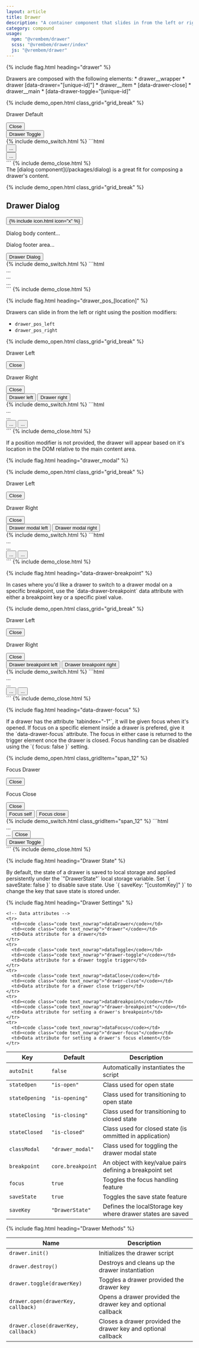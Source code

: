```yaml
---
layout: article
title: Drawer
description: "A container component that slides in from the left or right. Typically containing menus, search or other content."
category: compound
usage:
  npm: "@vrembem/drawer"
  scss: "@vrembem/drawer/index"
  js: "@vrembem/drawer"
---
```


{% include flag.html heading="drawer" %}

<div class="type" markdown="1">
Drawers are composed with the following elements:
* drawer__wrapper
  * drawer [data-drawer="[unique-id]"]
    * drawer__item
      * [data-drawer-close]
  * drawer__main
    *  [data-drawer-toggle="[unique-id]"
</div>

{% include demo_open.html class_grid="grid_break" %}
<div class="drawer__wrapper border radius">
  <aside data-drawer="drawer-key" class="drawer" tabindex="-1">
    <div class="drawer__item padding">
      <div class="flex flex_justify_between">
        <p>Drawer Default</p>
        <button data-drawer-close class="link">Close</button>
      </div>
    </div>
  </aside>
  <div class="drawer__main">
    <div class="padding_xl">
      <button data-drawer-toggle="drawer-key" class="link">
        Drawer Toggle
      </button>
    </div>
  </div>
</div>
{% include demo_switch.html %}
```html
<div class="drawer__wrapper">
  <aside data-drawer="[unique-id]" class="drawer" tabindex="-1">
    <div class="drawer__item">
      <button data-drawer-close>...</button>
    </div>
  </aside>
  <div class="drawer__main">
    <button data-drawer-toggle="[unique-id]">...</button>
  </div>
</div>
```
{% include demo_close.html %}

<div class="type" markdown="1">
The [dialog component](/packages/dialog) is a great fit for composing a drawer's content.
</div>

{% include demo_open.html class_grid="grid_break" %}
<div class="drawer__wrapper border radius">
  <div data-drawer="drawer-dialog" class="drawer is-open" tabindex="-1">
    <div class="drawer__item dialog">
      <div class="dialog__header">
        <h2 class="dialog__title">Drawer Dialog</h2>
        <button class="dialog__close icon-action icon-action_color_fade drawer__trigger" data-drawer-close>
          {% include icon.html icon="x" %}
        </button>
      </div>
      <div class="dialog__body">
        <p>Dialog body content...</p>
      </div>
      <div class="dialog__footer">
        <p>Dialog footer area...</p>
      </div>
    </div>
  </div>
  <div class="drawer__main padding_xl type">
    <button class="link" data-drawer-toggle="drawer-dialog">Drawer Dialog</button>
  </div>
</div>
{% include demo_switch.html %}
```html
<div data-drawer="[unique-id]" class="drawer" tabindex="-1">
  <div class="drawer__item dialog">
    <div class="dialog__header">
      ...
    </div>
    <div class="dialog__body">
      ...
    </div>
    <div class="dialog__footer">
      ...
    </div>
  </div>
</div>
```
{% include demo_close.html %}

{% include flag.html heading="drawer_pos_[location]" %}

<div class="type" markdown="1">
Drawers can slide in from the left or right using the position modifiers:

* `drawer_pos_left`
* `drawer_pos_right`
</div>

{% include demo_open.html class_grid="grid_break" %}
<div class="drawer__wrapper border radius">
  <aside data-drawer="drawer-left" class="drawer drawer_pos_left" tabindex="-1">
    <div class="drawer__item padding">
      <div class="flex flex_justify_between">
        <p>Drawer Left</p>
        <button data-drawer-close class="link">Close</button>
      </div>
    </div>
  </aside>
  <aside data-drawer="drawer-right" class="drawer drawer_pos_right" tabindex="-1">
    <div class="drawer__item padding">
      <div class="flex flex_justify_between">
        <p>Drawer Right</p>
        <button data-drawer-close class="link">Close</button>
      </div>
    </div>
  </aside>
  <div class="drawer__main padding_xl">
    <button class="link" data-drawer-toggle="drawer-left">
      Drawer left
    </button>
    <button class="link" data-drawer-toggle="drawer-right">
      Drawer right
    </button>
  </div>
</div>
{% include demo_switch.html %}
```html
<div class="drawer__wrapper">
  <div data-drawer="[unique-id]" class="drawer drawer_pos_left">
    ...
  </div>
  <div data-drawer="[unique-id]" class="drawer drawer_pos_right">
    ...
  </div>
  <div class="drawer__main">
    <button data-drawer-toggle="[unique-id]">
      ...
    </button>
    <button data-drawer-toggle="[unique-id]">
      ...
    </button>
  </div>
</div>
```
{% include demo_close.html %}

<p>If a position modifier is not provided, the drawer will appear based on it's location in the DOM relative to the main content area.</p>

{% include flag.html heading="drawer_modal" %}

{% include demo_open.html class_grid="grid_break" %}
<div class="drawer__wrapper border radius">
  <aside data-drawer="drawer-modal-left" class="drawer drawer_modal drawer_pos_left" tabindex="-1">
    <div class="drawer__item padding">
      <div class="flex flex_justify_between">
        <p>Drawer Left</p>
        <button data-drawer-close class="link">Close</button>
      </div>
    </div>
  </aside>
  <aside data-drawer="drawer-modal-right" class="drawer drawer_modal drawer_pos_right" tabindex="-1">
    <div class="drawer__item padding">
      <div class="flex flex_justify_between">
        <p>Drawer Right</p>
        <button data-drawer-close class="link">Close</button>
      </div>
    </div>
  </aside>
  <div class="drawer__main padding_xl">
    <button class="link" data-drawer-toggle="drawer-modal-left">
      Drawer modal left
    </button>
    <button class="link" data-drawer-toggle="drawer-modal-right">
      Drawer modal right
    </button>
  </div>
</div>
{% include demo_switch.html %}
```html
<div class="drawer__wrapper">
  <div data-drawer="[unique-id]" class="drawer drawer_modal drawer_pos_left">
    ...
  </div>
  <div data-drawer="[unique-id]" class="drawer drawer_modal drawer_pos_right">
    ...
  </div>
  <div class="drawer__main">
    <button data-drawer-toggle="[unique-id]">
      ...
    </button>
    <button data-drawer-toggle="[unique-id]">
      ...
    </button>
  </div>
</div>
```
{% include demo_close.html %}

{% include flag.html heading="data-drawer-breakpoint" %}

<div class="type" markdown="1">
In cases where you'd like a drawer to switch to a drawer modal on a specific breakpoint, use the `data-drawer-breakpoint` data attribute with either a breakpoint key or a specific pixel value.
</div>

{% include demo_open.html class_grid="grid_break" %}
<div class="drawer__wrapper border radius">
  <aside data-drawer="drawer-bp-left" data-drawer-breakpoint="md" class="drawer drawer_pos_left" tabindex="-1">
    <div class="drawer__item padding">
      <div class="flex flex_justify_between">
        <p>Drawer Left</p>
        <button data-drawer-close class="link">Close</button>
      </div>
    </div>
  </aside>
  <aside data-drawer="drawer-bp-right" data-drawer-breakpoint="900px" class="drawer drawer_pos_right" tabindex="-1">
    <div class="drawer__item padding">
      <div class="flex flex_justify_between">
        <p>Drawer Right</p>
        <button data-drawer-close class="link">Close</button>
      </div>
    </div>
  </aside>
  <div class="drawer__main padding_xl">
    <button class="link" data-drawer-toggle="drawer-bp-left">
      Drawer breakpoint left
    </button>
    <button class="link" data-drawer-toggle="drawer-bp-right">
      Drawer breakpoint right
    </button>
  </div>
</div>
{% include demo_switch.html %}
```html
<div class="drawer__wrapper">
  <div data-drawer="[unique-id]" data-drawer-breakpoint="md" class="drawer drawer_pos_left">
    ...
  </div>
  <div data-drawer="[unique-id]" data-drawer-breakpoint="900px" class="drawer drawer_pos_right">
    ...
  </div>
  <div class="drawer__main">
    <button data-drawer-toggle="[unique-id]">
      ...
    </button>
    <button data-drawer-toggle="[unique-id]">
      ...
    </button>
  </div>
</div>
```
{% include demo_close.html %}

{% include flag.html heading="data-drawer-focus" %}

<div class="type" markdown="1">
If a drawer has the attribute `tabindex="-1"`, it will be given focus when it's opened. If focus on a specific element inside a drawer is prefered, give it the `data-drawer-focus` attribute. The focus in either case is returned to the trigger element once the drawer is closed. Focus handling can be disabled using the `{ focus: false }` setting.
</div>

{% include demo_open.html class_gridItem="span_12" %}
<div class="drawer__wrapper border radius">
  <aside data-drawer="drawer-focus-self" class="drawer drawer_pos_left" tabindex="-1">
    <div class="drawer__item padding">
      <div class="flex flex_justify_between">
        <p>Focus Drawer</p>
        <button data-drawer-close class="link">Close</button>
      </div>
    </div>
  </aside>
  <aside data-drawer="drawer-focus-close" class="drawer drawer_pos_right">
    <div class="drawer__item padding">
      <div class="flex flex_justify_between">
        <p>Focus Close</p>
        <button data-drawer-close data-drawer-focus class="link">Close</button>
      </div>
    </div>
  </aside>
  <div class="drawer__main padding_xl">
    <button class="link" data-drawer-toggle="drawer-focus-self">
      Focus self
    </button>
    <button class="link" data-drawer-toggle="drawer-focus-close">
      Focus close
    </button>
  </div>
</div>
{% include demo_switch.html class_gridItem="span_12" %}
```html
<div cass="drawer__wrapper">
  <!-- Focus the drawer on open -->
  <div data-drawer="[unique-id]" class="drawer" tabindex="-1">
    ...
  </div>
  <!-- Focus the close button on open -->
  <div data-drawer="[unique-id]" class="drawer">
    ...
    <button data-drawer-close data-drawer-focus>Close</button>
  </div>
  <div class="drawer__main">
    <!-- Return focus to toggle on close -->
    <button data-drawer-toggle="[unique-id]">Drawer Toggle</button>
  </div>
</div>
```
{% include demo_close.html %}

{% include flag.html heading="Drawer State" %}

<div class="type" markdown="1">
By default, the state of a drawer is saved to local storage and applied persistently under the `"DrawerState"` local storage variable. Set `{ saveState: false }` to disable save state. Use `{ saveKey: "[customKey]" }` to change the key that save state is stored under.
</div>

{% include flag.html heading="Drawer Settings" %}

<table class="table table_zebra">
  <thead>
    <tr class="border_top_0">
      <th>Key</th>
      <th>Default</th>
      <th>Description</th>
    </tr>
  </thead>
  <tbody>
    <tr>
      <td><code class="code text_nowrap">autoInit</code></td>
      <td><code class="code text_nowrap">false</code></td>
      <td>Automatically instantiates the script</td>
    </tr>

    <!-- Data attributes -->
    <tr>
      <td><code class="code text_nowrap">dataDrawer</code></td>
      <td><code class="code text_nowrap">"drawer"</code></td>
      <td>Data attribute for a drawer</td>
    </tr>
    <tr>
      <td><code class="code text_nowrap">dataToggle</code></td>
      <td><code class="code text_nowrap">"drawer-toggle"</code></td>
      <td>Data attribute for a drawer toggle trigger</td>
    </tr>
    <tr>
      <td><code class="code text_nowrap">dataClose</code></td>
      <td><code class="code text_nowrap">"drawer-close"</code></td>
      <td>Data attribute for a drawer close trigger</td>
    </tr>
    <tr>
      <td><code class="code text_nowrap">dataBreakpoint</code></td>
      <td><code class="code text_nowrap">"drawer-breakpoint"</code></td>
      <td>Data attribute for setting a drawer's breakpoint</td>
    </tr>
    <tr>
      <td><code class="code text_nowrap">dataFocus</code></td>
      <td><code class="code text_nowrap">"drawer-focus"</code></td>
      <td>Data attribute for setting a drawer's focus element</td>
    </tr>
  </tbody>

  <!-- State classes -->
  <tr>
    <td><code class="code text_nowrap">stateOpen</code></td>
    <td><code class="code text_nowrap">"is-open"</code></td>
    <td>Class used for open state</td>
  </tr>
  <tr>
    <td><code class="code text_nowrap">stateOpening</code></td>
    <td><code class="code text_nowrap">"is-opening"</code></td>
    <td>Class used for transitioning to open state</td>
  </tr>
  <tr>
    <td><code class="code text_nowrap">stateClosing</code></td>
    <td><code class="code text_nowrap">"is-closing"</code></td>
    <td>Class used for transitioning to closed state</td>
  </tr>
  <tr>
    <td><code class="code text_nowrap">stateClosed</code></td>
    <td><code class="code text_nowrap">"is-closed"</code></td>
    <td>Class used for closed state (is ommitted in application)</td>
  </tr>

  <!-- Classes -->
  <tr>
    <td><code class="code text_nowrap">classModal</code></td>
    <td><code class="code text_nowrap">"drawer_modal"</code></td>
    <td>Class used for toggling the drawer modal state</td>
  </tr>

  <!-- Feature toggles -->
  <tr>
    <td><code class="code text_nowrap">breakpoint</code></td>
    <td><code class="code text_nowrap">core.breakpoint</code></td>
    <td>An object with key/value pairs defining a breakpoint set</td>
  </tr>
  <tr>
    <td><code class="code text_nowrap">focus</code></td>
    <td><code class="code text_nowrap">true</code></td>
    <td>Toggles the focus handling feature</td>
  </tr>
  <tr>
    <td><code class="code text_nowrap">saveState</code></td>
    <td><code class="code text_nowrap">true</code></td>
    <td>Toggles the save state feature</td>
  </tr>
  <tr>
    <td><code class="code text_nowrap">saveKey</code></td>
    <td><code class="code text_nowrap">"DrawerState"</code></td>
    <td>Defines the localStorage key where drawer states are saved</td>
  </tr>
</table>

{% include flag.html heading="Drawer Methods" %}

<table class="table table_zebra">
  <thead>
    <tr class="border_top_0">
      <th>Name</th>
      <th>Description</th>
    </tr>
  </thead>
  <tbody>
    <tr>
      <td><code class="code text_nowrap">drawer.init()</code></td>
      <td>Initializes the drawer script</td>
    </tr>
    <tr>
      <td><code class="code text_nowrap">drawer.destroy()</code></td>
      <td>Destroys and cleans up the drawer instantiation</td>
    </tr>
    <tr>
      <td><code class="code text_nowrap">drawer.toggle(drawerKey)</code></td>
      <td>Toggles a drawer provided the drawer key</td>
    </tr>
    <tr>
      <td><code class="code text_nowrap">drawer.open(drawerKey, callback)</code></td>
      <td>Opens a drawer provided the drawer key and optional callback</td>
    </tr>
    <tr>
      <td><code class="code text_nowrap">drawer.close(drawerKey, callback)</code></td>
      <td>Closes a drawer provided the drawer key and optional callback</td>
    </tr>
  </tbody>
</table>
